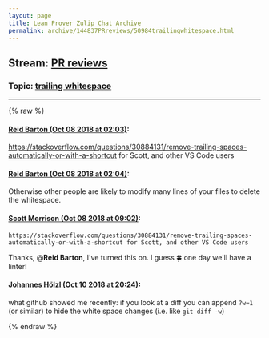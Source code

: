 ```yaml
---
layout: page
title: Lean Prover Zulip Chat Archive 
permalink: archive/144837PRreviews/50984trailingwhitespace.html
---
```


## Stream: [PR reviews](index.html)
### Topic: [trailing whitespace](50984trailingwhitespace.html)

---


{% raw %}
#### [ Reid Barton (Oct 08 2018 at 02:03)](https://leanprover.zulipchat.com/#narrow/stream/144837-PR%20reviews/topic/trailing%20whitespace/near/135371097):
https://stackoverflow.com/questions/30884131/remove-trailing-spaces-automatically-or-with-a-shortcut for Scott, and other VS Code users

#### [ Reid Barton (Oct 08 2018 at 02:04)](https://leanprover.zulipchat.com/#narrow/stream/144837-PR%20reviews/topic/trailing%20whitespace/near/135371141):
Otherwise other people are likely to modify many lines of your files to delete the whitespace.

#### [ Scott Morrison (Oct 08 2018 at 09:02)](https://leanprover.zulipchat.com/#narrow/stream/144837-PR%20reviews/topic/trailing%20whitespace/near/135383996):
```quote
https://stackoverflow.com/questions/30884131/remove-trailing-spaces-automatically-or-with-a-shortcut for Scott, and other VS Code users
```
Thanks, @**Reid Barton**, I've turned this on. I guess :four_leaf_clover: one day we'll have a linter!

#### [ Johannes Hölzl (Oct 10 2018 at 20:24)](https://leanprover.zulipchat.com/#narrow/stream/144837-PR%20reviews/topic/trailing%20whitespace/near/135559025):
what github showed me recently: if you look at a diff you can append `?w=1` (or similar) to hide the white space changes (i.e. like `git diff -w`)


{% endraw %}
